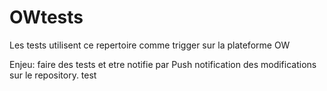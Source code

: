 # OWtests
Les tests utilisent ce repertoire comme trigger sur la plateforme OW

Enjeu: faire des tests et etre notifie par Push notification des modifications sur le repository.
test    
